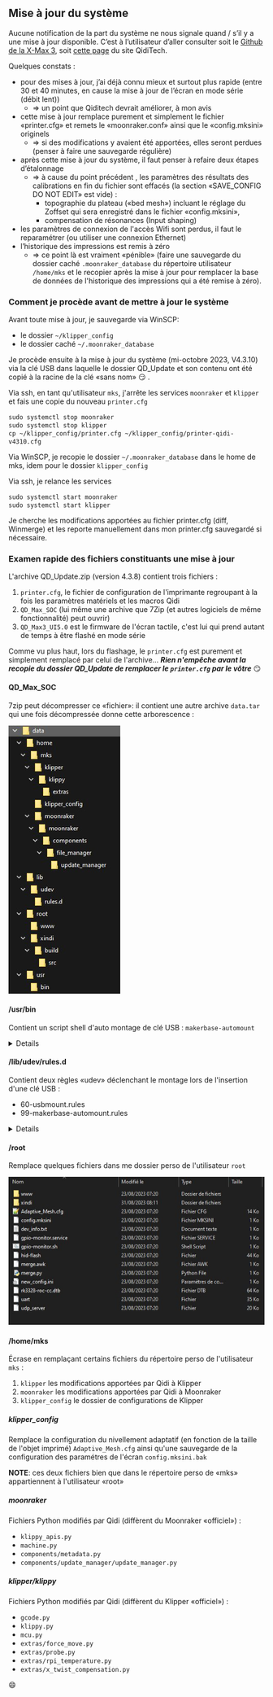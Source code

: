 ## Mise à jour du système

Aucune notification de la part du système ne nous signale quand / s’il y a une mise à jour disponible.
C’est à l’utilisateur d’aller consulter soit le [Github de la X-Max 3](https://github.com/QIDITECH/QIDI_MAX3/releases), soit [cette page](https://qidi3d.com/pages/software-firmware?z_code=p12711140855145122921) du site QidiTech.

Quelques constats :

- pour des mises à jour, j’ai déjà connu mieux et surtout plus rapide (entre 30 et 40 minutes, en cause la mise à jour de l’écran en mode série (débit lent))
   - => un point que Qiditech devrait améliorer, à mon avis
- cette mise à jour remplace purement et simplement le fichier «printer.cfg» et remets le «moonraker.conf» ainsi que le «config.mksini» originels 
   - => si des modifications y avaient été apportées, elles seront perdues (penser à faire une sauvegarde régulière)
- après cette mise à jour du système, il faut penser à refaire deux étapes d’étalonnage
   - => à cause du point précédent , les paramètres des résultats des calibrations en fin du fichier sont effacés (la section «SAVE_CONFIG DO NOT EDIT» est vide) :
        - topographie du plateau («bed mesh») incluant le réglage du Zoffset qui sera enregistré dans le fichier «config.mksini»,
        - compensation de résonances (Input shaping)
- les paramètres de connexion de l'accès Wifi sont perdus, il faut le reparamétrer (ou utiliser  une connexion Ethernet)
- l’historique des impressions est remis à zéro
   - => ce point là est vraiment «pénible» (faire une sauvegarde du dossier caché `.moonraker_database` du répertoire utilisateur `/home/mks` et le recopier après la mise à jour pour remplacer la base de données de l'historique des impressions qui a été remise à zéro).

### Comment je procède avant de mettre à jour le système

Avant toute mise à jour, je sauvegarde via WinSCP:
- le dossier `~/klipper_config`
- le dossier caché `~/.moonraker_database`

Je procède ensuite à la mise à jour du système (mi-octobre 2023, V4.3.10) via la clé USB dans laquelle le dossier QD_Update et son contenu ont été copié à la racine de la clé «sans nom» :smirk: .

Via ssh, en tant qu'utilisateur `mks`, j'arrête les services `moonraker` et `klipper` et fais une copie du nouveau `printer.cfg`

```
sudo systemctl stop moonraker
sudo systemctl stop klipper
cp ~/klipper_config/printer.cfg ~/klipper_config/printer-qidi-v4310.cfg
```

Via WinSCP, je recopie le dossier  `~/.moonraker_database` dans le home de mks, idem pour le dossier `klipper_config`

Via ssh, je relance les services 

```
sudo systemctl start moonraker
sudo systemctl start klipper
```

Je cherche les modifications apportées au fichier printer.cfg (diff, Winmerge) et les reporte manuellement dans mon printer.cfg sauvegardé si nécessaire.

### Examen rapide des fichiers constituants une mise à jour

L'archive QD_Update.zip (version 4.3.8) contient trois fichiers :
1. `printer.cfg`, le fichier de configuration de l'imprimante regroupant à la fois les paramètres matériels et les macros Qidi
2. `QD_Max_SOC` (lui même une archive que 7Zip (et autres logiciels de même fonctionnalité) peut ouvrir)
3. `QD_Max3_UI5.0` est le firmware de l'écran tactile, c'est lui qui prend autant de temps à être flashé en mode série

Comme vu plus haut, lors du flashage, le `printer.cfg` est  purement et simplement remplacé par celui de l'archive… ***Rien n'empêche avant la recopie du dossier QD_Update de remplacer le `printer.cfg` par le vôtre*** :smirk:

#### QD_Max_SOC

7zip peut décompresser ce «fichier»: il contient une autre archive `data.tar` qui une fois décompressée donne cette arborescence :

![qd_max_soc](../Images/qd_update-qd_max_soc-path.jpg)

#### /usr/bin

Contient un script shell d'auto montage de clé USB : `makerbase-automount`

<details>

```
#!/bin/sh
#$1 = <dev>

# Default options to use for mounting
AUTOMOUNT_OPTS='users'
# Default type to use for mounting
AUTOMOUNT_TYPE='auto'

# Directory to look for type-specific settings
confdir=/etc/makerbase-automount.d

# Directory to use as parent media dir for mountpoints
# mediadir=/media
mediadir=/home/mks/gcode_files

[ $(id -u) != 0 ] && {
    echo "This tool requires root permissions"
    exit 1
}

log() {
    echo "$*" | systemd-cat -p ${loglevel:-info} -t "media-automount"
}

alias debuglog="loglevel=debug log"
alias errorlog="loglevel=err log"

if ! [ "$1" ]
then
    errorlog "missing arguments! a device name must be provided"
    exit 1
else
    dev=/dev/${1##/*/}
fi

#pwtest:dev中没有对应的块文件显示但是挂载点任然存在的情况
if ! [ -b /dev/sda1 ] && [ -d /home/mks/gcode_files/sda1 ]
then
    mountpoint /home/mks/gcode_files/sda1
    if [ $?==0 ]
    then
        umount /dev/sda1
        rmdir /home/mks/gcode_files/sda1
    fi
fi
#本来想写循环，但是实际上应该不会有多次插拔情况，直接多执行两次判断就好
if ! [ -b /dev/sdb1 ] && [ -d /home/mks/gcode_files/sdb1 ]
then
    mountpoint /home/mks/gcode_files/sdb1
    if [ $?==0 ]
    then
        umount /dev/sdb1
        rmdir /home/mks/gcode_files/sdb1
    fi
fi
#pwtest:end


# Check if the device exists, if not but mounted, umount it
if ! [ -b $dev ]
then
    if grep /etc/mtab -qe "^$dev"
    then
        log "$dev device removed, umounting and cleaning $mediadir"
        if umount "$dev"
        then
            exitcode=0
        else
            exitcode=$?
            errorlog "Error umounting $dev errcode:$exitcode"
            errorlog "Command was: umount $dev"
        fi
    else
        # prevent it from failing on nonexistent devices and degrading systemctl boot
        exitcode=0
        errorlog "device doesn't exist anymore or is not a block device: $dev"
    fi

    # cleanup
    for dir in "$mediadir"/*
    do
        # Only clean non active mountpoints that have no /etc/fstab entry
        if [ -d "$dir" ] && ! mountpoint -q "$dir" && awk '$2=="'$dir'"{exit 1}' /etc/fstab; then
            rmdir "$dir"
        fi
    done
    exit $exitcode
fi

# Load additional info for the block device
eval $(blkid -po export $dev)

# Devices with unknown type will be ignored
if [ -z "$TYPE" ]
then
    debuglog "$dev has no known filesystem type, ignoring mount request"
    exit 0
fi

# Check /etc/fstab for an entry corresponding to the device
[ "$UUID" ] && fstab=$(grep /etc/fstab -e "^[^#]*${UUID}") || \
[ "$LABEL" ] && fstab=$(grep /etc/fstab -e "^[^#]*${LABEL}") || \
fstab=$(grep /etc/fstab -e "^[ \t]*$dev[ \t]")

# Don't manage devices that are already in fstab
if [ "$fstab" ]
then
    debuglog "$dev already in /etc/fstab, automount won't manage it: ${fstab#\t}"
    exit 0
fi

# directory name
# AUTOMOUNT_DIR="${mediadir}/${LABEL:-${dev##*/}}.$TYPE"
# AUTOMOUNT_DIR="${mediadir}/${LABEL:-${dev##*/}}"
AUTOMOUNT_DIR="${mediadir}/${1##*/}"

# Avoid conflicts when multiple devices have the same label
if [ -e "$AUTOMOUNT_DIR" ] && mountpoint -q "$AUTOMOUNT_DIR"
then
    dups=$(find "${AUTOMOUNT_DIR}*" -maxdepth 0 -printf '.' | wc -c)
    AUTOMOUNT_DIR="${AUTOMOUNT_DIR}_$((dups+1))"
fi

# Load Filesystem-specific configuration for mounting
if [ -e "$confdir/$TYPE" ]
then
    debuglog "loading configuration for fs type $TYPE"
    . "$confdir/$TYPE"
elif [ -e "$confdir/auto" ]
then
    . "$confdir/auto"
fi


log "mounting device $dev in $AUTOMOUNT_DIR"
mkdir -p "$AUTOMOUNT_DIR"
if mount -t "$AUTOMOUNT_TYPE" -o "$AUTOMOUNT_OPTS" "$dev" "$AUTOMOUNT_DIR"
then
    # Notify
    username="$(ps au | awk '$11 ~ /^xinit/ { print $1; exit }')"
    [ "$username" ] && DISPLAY=:0 runuser -u "$username" xdg-open "$AUTOMOUNT_DIR"
    log "Device successfully mounted: $AUTOMOUNT_DIR"
#    exit 0
else
    errorlog "Mount error: $?"
    errorlog "Command was : mount -t $AUTOMOUNT_TYPE -o $AUTOMOUNT_OPTS $dev $AUTOMOUNT_DIR"

    rmdir "$AUTOMOUNT_DIR"
#    exit 1
fi
```
  
</details>

#### /lib/udev/rules.d

Contient deux règles «udev» déclenchant le montage lors de l'insertion d'une clé USB :
- 60-usbmount.rules
- 99-makerbase-automount.rules

<details>

***60-usbmount.rules***
```
# KERNEL=="sd[a-z]", NAME="%k", SYMLINK+="%k", GROUP="users"

# ACTION=="add", KERNEL=="sd[a-z][0-9]", SYMLINK+="%k", GROUP="users", NAME="%k"

# ACTION=="add", KERNEL=="sd[a-z][0-9]", RUN+="/bin/mkdir -p /home/mks/gcode_files/%k"

# ACTION=="add", KERNEL=="sd[a-z][0-9]", RUN+="/bin/systemd-mount --no-block --collect /dev/%k /home/mks/gcode_files/%k"

# ACTION=="remove", KERNEL=="sd[a-z][0-9]", RUN+="/bin/systemd-umount /home/mks/gcode_files/%k"

# ACTION=="remove", KERNEL=="sd[a-z][0-9]", RUN+="/bin/rm -rf /home/mks/gcode_files/%k"

# mount the device when added
KERNEL=="sd[a-z]*", ACTION=="add",  	RUN+="/usr/bin/systemctl --no-block restart makerbase-automount@%k.service"

# clean up after device removal
KERNEL=="sd[a-z]*", ACTION=="remove",	RUN+="/usr/bin/systemctl --no-block restart makerbase-automount@%k.service"
```

***99-makerbase-automount.rules***
```
# none
```

</details>

#### /root

Remplace quelques fichiers dans me dossier perso de l'utilisateur `root`

![root](../Images/dossiers-data-tar-root.jpg)

#### /home/mks

Écrase en remplaçant certains fichiers du répertoire perso de l'utilisateur `mks` :
1. `klipper` les modifications apportées par Qidi à Klipper
2. `moonraker` les modifications apportées par Qidi à Moonraker
3. `klipper_config` le dossier de configurations de Klipper

##### klipper_config

Remplace la configuration du nivellement adaptatif (en fonction de la taille de l'objet imprimé) `Adaptive_Mesh.cfg` ainsi qu'une sauvegarde de la configuration des paramétres de l'écran `config.mksini.bak`

**NOTE**: ces deux fichiers bien que dans le répertoire perso de «mks» appartiennent à l'utilisateur «root»

##### moonraker

Fichiers Python modifiés par Qidi (diffèrent du Moonraker «officiel») :
- `klippy_apis.py`
- `machine.py`
- `components/metadata.py`
- `components/update_manager/update_manager.py`

##### klipper/klippy

Fichiers Python modifiés par Qidi (diffèrent du Klipper «officiel») :
- `gcode.py`
- `klippy.py`
- `mcu.py`
- `extras/force_move.py`
- `extras/probe.py`
- `extras/rpi_temperature.py`
- `extras/x_twist_compensation.py`


:smile:
